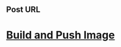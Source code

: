 
## Post URL

# [Build and Push Image](https://devops-db.com/build-and-push-image/ "Permalink to: Build and Push Image")